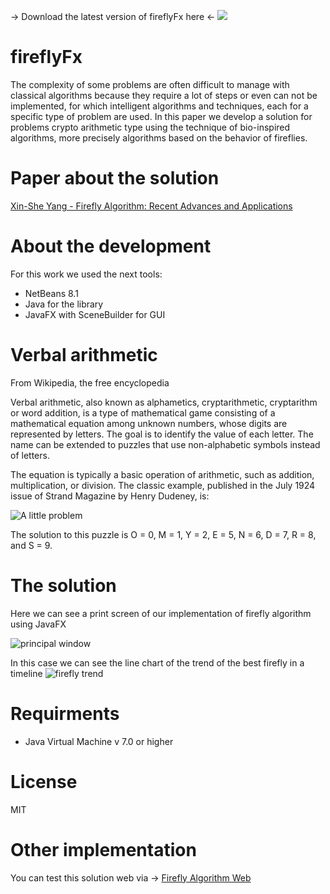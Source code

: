 -> Download the latest version of fireflyFx here <-
[<img src="http://filesbride.com/files/password/download.png">](https://github.com/yogonza524/fireflyFx/releases/download/1.0.0/fireflyFx-1.0.jar)
# fireflyFx

The complexity of some problems are often difficult to manage with classical algorithms because they require a lot of steps or even can not be implemented, for which intelligent algorithms and techniques, each for a specific type of problem are used. In this paper we develop a solution for problems crypto arithmetic type using the technique of bio-inspired algorithms, more precisely algorithms based on the behavior of fireflies.

# Paper about the solution

[Xin-She Yang - Firefly Algorithm: Recent Advances and Applications](https://arxiv.org/pdf/1308.3898.pdf)

# About the development

For this work we used the next tools:
* NetBeans 8.1
* Java for the library
* JavaFX with SceneBuilder for GUI

# Verbal arithmetic
From Wikipedia, the free encyclopedia

Verbal arithmetic, also known as alphametics, cryptarithmetic, cryptarithm or word addition, is a type of mathematical game consisting of a mathematical equation among unknown numbers, whose digits are represented by letters. The goal is to identify the value of each letter. The name can be extended to puzzles that use non-alphabetic symbols instead of letters.

The equation is typically a basic operation of arithmetic, such as addition, multiplication, or division. The classic example, published in the July 1924 issue of Strand Magazine by Henry Dudeney, is:

![A little problem](https://wikimedia.org/api/rest_v1/media/math/render/svg/60eeaf958fa73a6a989f00725cf7d4c3f516e929)

The solution to this puzzle is O = 0, M = 1, Y = 2, E = 5, N = 6, D = 7, R = 8, and S = 9.

# The solution

Here we can see a print screen of our implementation of firefly algorithm using JavaFX 

![principal window](http://i.imgur.com/3rhtWIG.png)

In this case we can see the line chart of the trend of the best firefly in a timeline
![firefly trend](http://i.imgur.com/z39sJV1.png)

# Requirments

* Java Virtual Machine v 7.0 or higher

# License

MIT

# Other implementation

You can test this solution web via -> [Firefly Algorithm Web](http://firefly-idsoft.rhcloud.com/)

